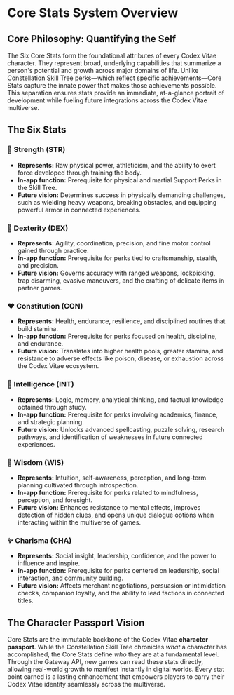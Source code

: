 # Core Stats System Overview

## Core Philosophy: Quantifying the Self

The Six Core Stats form the foundational attributes of every Codex Vitae character. They represent broad, underlying capabilities that summarize a person's potential and growth across major domains of life. Unlike Constellation Skill Tree perks—which reflect specific achievements—Core Stats capture the innate power that makes those achievements possible. This separation ensures stats provide an immediate, at-a-glance portrait of development while fueling future integrations across the Codex Vitae multiverse.

## The Six Stats

### 💪 Strength (STR)
- **Represents:** Raw physical power, athleticism, and the ability to exert force developed through training the body.
- **In-app function:** Prerequisite for physical and martial Support Perks in the Skill Tree.
- **Future vision:** Determines success in physically demanding challenges, such as wielding heavy weapons, breaking obstacles, and equipping powerful armor in connected experiences.

### 🤸 Dexterity (DEX)
- **Represents:** Agility, coordination, precision, and fine motor control gained through practice.
- **In-app function:** Prerequisite for perks tied to craftsmanship, stealth, and precision.
- **Future vision:** Governs accuracy with ranged weapons, lockpicking, trap disarming, evasive maneuvers, and the crafting of delicate items in partner games.

### ❤️ Constitution (CON)
- **Represents:** Health, endurance, resilience, and disciplined routines that build stamina.
- **In-app function:** Prerequisite for perks focused on health, discipline, and endurance.
- **Future vision:** Translates into higher health pools, greater stamina, and resistance to adverse effects like poison, disease, or exhaustion across the Codex Vitae ecosystem.

### 🧠 Intelligence (INT)
- **Represents:** Logic, memory, analytical thinking, and factual knowledge obtained through study.
- **In-app function:** Prerequisite for perks involving academics, finance, and strategic planning.
- **Future vision:** Unlocks advanced spellcasting, puzzle solving, research pathways, and identification of weaknesses in future connected experiences.

### 🦉 Wisdom (WIS)
- **Represents:** Intuition, self-awareness, perception, and long-term planning cultivated through introspection.
- **In-app function:** Prerequisite for perks related to mindfulness, perception, and foresight.
- **Future vision:** Enhances resistance to mental effects, improves detection of hidden clues, and opens unique dialogue options when interacting within the multiverse of games.

### ✨ Charisma (CHA)
- **Represents:** Social insight, leadership, confidence, and the power to influence and inspire.
- **In-app function:** Prerequisite for perks centered on leadership, social interaction, and community building.
- **Future vision:** Affects merchant negotiations, persuasion or intimidation checks, companion loyalty, and the ability to lead factions in connected titles.

## The Character Passport Vision

Core Stats are the immutable backbone of the Codex Vitae **character passport**. While the Constellation Skill Tree chronicles *what* a character has accomplished, the Core Stats define *who* they are at a fundamental level. Through the Gateway API, new games can read these stats directly, allowing real-world growth to manifest instantly in digital worlds. Every stat point earned is a lasting enhancement that empowers players to carry their Codex Vitae identity seamlessly across the multiverse.
